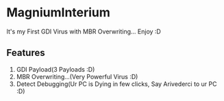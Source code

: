 # MagniumInterium
It's my First GDI Virus with MBR Overwriting... Enjoy :D 

## Features
1. GDI Payload(3 Payloads :D)
2. MBR Overwriting...(Very Powerful Virus :D)
3. Detect Debugging(Ur PC is Dying in few clicks, Say Arivederci to ur PC :D)
